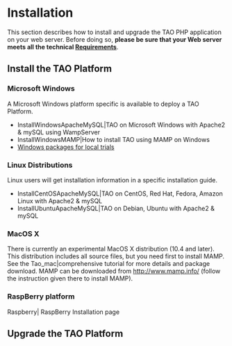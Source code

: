 <!--
parent: 'Administrator Guide'
created_at: '2010-11-23 16:14:15'
updated_at: '2015-10-26 11:48:09'
authors:
    - 'Cyril Hazotte'
contributors:
    - 'Lionel Lecaque'
tags:
    - 'Administrator Guide'
-->



Installation
============

This section describes how to install and upgrade the TAO PHP application on your web server. Before doing so, **please be sure that your Web server meets all the technical [Requirements](../administrator-guide/requirements.md)**.

Install the TAO Platform
------------------------

### Microsoft Windows

A Microsoft Windows platform specific is available to deploy a TAO Platform.

-   InstallWindowsApacheMySQL|TAO on Microsoft Windows with Apache2 & mySQL using WampServer
-   InstallWindowsMAMP|How to install TAO using MAMP on Windows
-   [Windows packages for local trials](http://forge.taotesting.com/attachments/download/2852/TAO%20Installation%20Guide.pdf)

### Linux Distributions

Linux users will get installation information in a specific installation guide.

-   InstallCentOSApacheMySQL|TAO on CentOS, Red Hat, Fedora, Amazon Linux with Apache2 & mySQL
-   InstallUbuntuApacheMySQL|TAO on Debian, Ubuntu with Apache2 & mySQL

### MacOS X

There is currently an experimental MacOS X distribution (10.4 and later). This distribution includes all source files, but you need first to install MAMP. See the Tao_mac|comprehensive tutorial for more details and package download. MAMP can be downloaded from http://www.mamp.info/‎ (follow the instruction given there to install MAMP).

### RaspBerry platform

Raspberry| RaspBerry Installation page

Upgrade the TAO Platform
----------------------------

